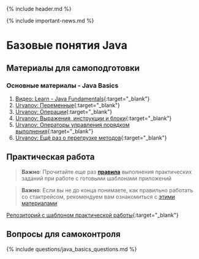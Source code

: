 {% include header.md %}

{% include important-news.md %}

Базовые понятия Java
===

Материалы для самоподготовки
---------------------

### Основные материалы - Java Basics
1. [Видео: Learn - Java Fundamentals](https://learn.epam.com/detailsPage?id=2dc581e5-a788-4737-9730-183dfef41e5f){:target="_blank"}
1. [Urvanov: Переменные](https://urvanov.ru/2016/03/15/%d0%bf%d0%b5%d1%80%d0%b5%d0%bc%d0%b5%d0%bd%d0%bd%d1%8b%d0%b5-%d0%b2-java-8){:target="_blank"}
1. [Urvanov: Операции](https://urvanov.ru/2016/03/19/java-8-%D0%BE%D0%BF%D0%B5%D1%80%D0%B0%D1%86%D0%B8%D0%B8){:target="_blank"}
1. [Urvanov: Выражения, инструкции и блоки](https://urvanov.ru/2016/03/21/java-8-%d0%b2%d1%8b%d1%80%d0%b0%d0%b6%d0%b5%d0%bd%d0%b8%d1%8f-%d0%b8%d0%bd%d1%81%d1%82%d1%80%d1%83%d0%ba%d1%86%d0%b8%d0%b8-%d0%b8-%d0%b1%d0%bb%d0%be%d0%ba%d0%b8){:target="_blank"}
1. [Urvanov: Операторы управления порядком выполнения](https://urvanov.ru/2016/03/22/java-8-%d0%be%d0%bf%d0%b5%d1%80%d0%b0%d1%82%d0%be%d1%80%d1%8b-%d1%83%d0%bf%d1%80%d0%b0%d0%b2%d0%bb%d0%b5%d0%bd%d0%b8%d1%8f-%d0%bf%d0%be%d1%80%d1%8f%d0%b4%d0%ba%d0%be%d0%bc-%d0%b2%d1%8b%d0%bf%d0%be){:target="_blank"}
1. [Urvanov: Ещё раз о перегрузке методов](https://urvanov.ru/2016/04/21/java-8-%d0%b5%d1%89%d1%91-%d1%80%d0%b0%d0%b7-%d0%be-%d0%bf%d0%b5%d1%80%d0%b5%d0%b3%d1%80%d1%83%d0%b7%d0%ba%d0%b5-%d0%bc%d0%b5%d1%82%d0%be%d0%b4%d0%be%d0%b2){:target="_blank"}

Практическая работа
---------------------
>**Важно**: Прочитайте еще раз **[правила]({{site.materialsurl}}general/practical_tasks_completing_rules)** выполнения практических заданий при работе с готовыми шаблонами приложений

>**Важно**: Если вы не до конца понимаете, как правильно работать со стактрейсом, рекомендуем вам ознакомиться с [этими материалами](./how_to_read_stacktraces.md)

[Репозиторий с шаблоном практической работы](https://github.com/java-online-course/java-basics-template){:target="_blank"}

Вопросы для самоконтроля
---------------------
{% include questions/java_basics_questions.md %}
